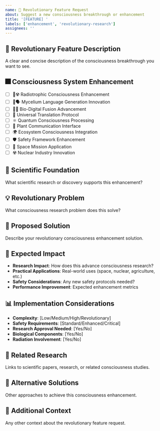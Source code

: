```yaml
---
name: 🌟 Revolutionary Feature Request
about: Suggest a new consciousness breakthrough or enhancement
title: '[FEATURE] '
labels: ['enhancement', 'revolutionary-research']
assignees: ''
---
```


## 🌌 Revolutionary Feature Description

A clear and concise description of the consciousness breakthrough you want to see.

## 🎆 Consciousness System Enhancement

- [ ] 🍄☢️ Radiotrophic Consciousness Enhancement
- [ ] 🍄🗣️ Mycelium Language Generation Innovation  
- [ ] 🧬🤖 Bio-Digital Fusion Advancement
- [ ] 🌈 Universal Translation Protocol
- [ ] ⚛️ Quantum Consciousness Processing
- [ ] 🌱 Plant Communication Interface
- [ ] 🌍 Ecosystem Consciousness Integration
- [ ] 🛡️ Safety Framework Enhancement
- [ ] 🚀 Space Mission Application
- [ ] ☢️ Nuclear Industry Innovation

## 🔬 Scientific Foundation

What scientific research or discovery supports this enhancement?

## 💡 Revolutionary Problem

What consciousness research problem does this solve?

## 🌟 Proposed Solution

Describe your revolutionary consciousness enhancement solution.

## 🎯 Expected Impact

- **Research Impact**: How does this advance consciousness research?
- **Practical Applications**: Real-world uses (space, nuclear, agriculture, etc.)
- **Safety Considerations**: Any new safety protocols needed?
- **Performance Improvement**: Expected enhancement metrics

## 📊 Implementation Considerations

- **Complexity**: [Low/Medium/High/Revolutionary]
- **Safety Requirements**: [Standard/Enhanced/Critical]
- **Research Approval Needed**: [Yes/No]
- **Biological Components**: [Yes/No]
- **Radiation Involvement**: [Yes/No]

## 🔗 Related Research

Links to scientific papers, research, or related consciousness studies.

## 🚀 Alternative Solutions

Other approaches to achieve this consciousness enhancement.

## 📝 Additional Context

Any other context about the revolutionary feature request.
